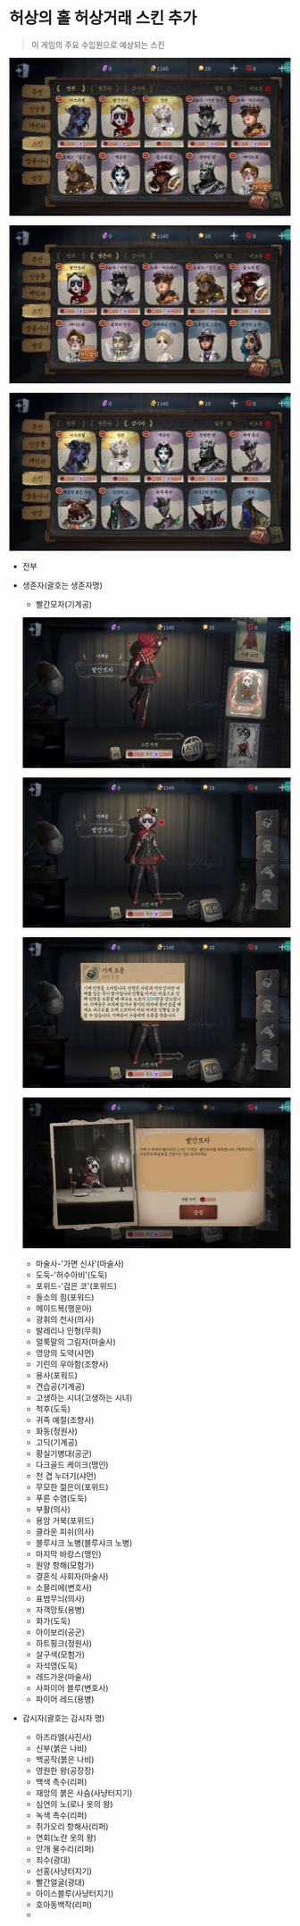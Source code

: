 # 허상의 홀 허상거래 스킨 추가

>  이 게임의 주요 수입원으로 예상되는 스킨

![1](./img/1.png)

![2](./img/2.png)

![3](./img/3.png)





- 전부

- 생존자(괄호는 생존자명)

  - 빨간모자(기계공)

  ![4](./img/4.png)

  ![5](./img/5.png)

  ![6](./img/6.png)

  ![7](./img/7.png)

  - 마술사-'가면 신사'(마술사)
  - 도둑-'허수아비'(도둑)
  - 포위드-'검은 코'(포위드)
  - 들소의 힘(포워드)
  - 메이드복(행운아)
  - 광휘의 천사(의사)
  - 발레리나 인형(무희)
  - 얼룩말의 그림자(마술사)
  - 영양의 도약(샤먼)
  - 기린의 우아함(조향사)
  - 용사(포워드)
  - 견습공(기계공)
  - 고생하는 시녀(고생하는 시녀)
  - 척후(도둑)
  - 귀족 예절(조향사)
  - 화동(정원사)
  - 고딕(기계공)
  - 황실기병대(공군)
  - 다크골드 케이크(맹인)
  - 천 겹 누더기(샤먼)
  - 무모한 젊은이(포위드)
  - 푸른 수염(도둑)
  - 부활(의사)
  - 용암 거북(포위드)
  - 클라운 피쉬(의사)
  - 블루샤크 노병(블루샤크 노병)
  - 마지막 바캉스(맹인)
  - 원양 항해(모험가)
  - 결혼식 사회자(마술사)
  - 소믈리에(변호사)
  - 표범무늬(의사)
  - 자객망토(용병)
  - 화가(도둑)
  - 아이보리(공군)
  - 하트핑크(정원사)
  - 살구색(모험가)
  - 자석영(도둑)
  - 레드가운(마술사)
  - 사파이어 블루(변호사)
  - 파이어 레드(용병)

- 감시자(괄호는 감시자 명)

  - 아즈라엘(사진사)
  - 신부(붉은 나비)
  - 백공작(붉은 나비)
  - 영원한 왕(공장장)
  - 백색 촉수(리퍼)
  - 재앙의 붉은 사슴(사냥터지기)
  - 심연의 노(로나 옷의 왕)
  - 녹색 촉수(리퍼)
  - 쥐가오리 항해사(리퍼)
  - 연회(노란 옷의 왕)
  - 안개 물수리(리퍼)
  - 죄수(광대)
  - 선홍(사냥터지기)
  - 빨간얼굴(광대)
  - 아이스블루(사냥터지기)
  - 호아동백작(리퍼)
  - 